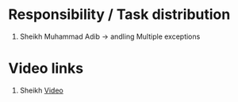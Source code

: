 # Responsibility / Task distribution
1. Sheikh Muhammad Adib -> andling Multiple exceptions

# Video links
1. Sheikh [Video](https://www.youtube.com/)
